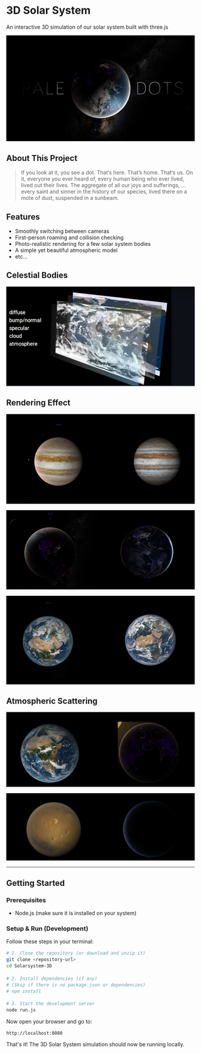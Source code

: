 # 3D Solar System

An interactive 3D simulation of our solar system built with three.js

![](res/loading/splash.png)

## About This Project

> If you look at it, you see a dot. That‘s here. That’s home. That‘s us. On it, everyone you ever heard of,  every human being who ever lived, lived out their lives. The aggregate of all our joys and sufferings, … every saint and sinner in the history of our species, lived there on a mote of dust, suspended in a sunbeam.

## Features

- Smoothly switching between cameras
- First-person roaming and collision checking
- Photo-realistic rendering for a few solar system bodies
- A simple yet beautiful atmospheric model
- etc...

## Celestial Bodies

![](./images/4.png)

 ## Rendering Effect

![](./images/1.png) 

![](./images/2.png) 

![](./images/3.png) 

## Atmospheric Scattering

![](./images/5.png) 

![](./images/6.png) 

---

## Getting Started

### Prerequisites
- Node.js (make sure it is installed on your system)

### Setup & Run (Development)

Follow these steps in your terminal:

```sh
# 1. Clone the repository (or download and unzip it)
git clone <repository-url>
cd Solarsystem-3D

# 2. Install dependencies (if any)
# (Skip if there is no package.json or dependencies)
# npm install

# 3. Start the development server
node run.js
```

Now open your browser and go to:
```
http://localhost:8080
```

That's it! The 3D Solar System simulation should now be running locally.

